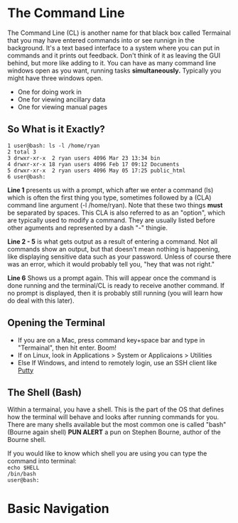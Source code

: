 # The Command Line

The Command Line (CL) is another name for that black box called Termainal that you may have entered commands into or see runnign in the background. It's a text based interface to a system where you can put in commands and it prints out feedback. Don't think of it as leaving the GUI behind, but more like adding to it. You can have as many command line windows open as you want, running tasks **simultaneously.** Typically you might have three windows open. 

- One for doing work in
- One for viewing ancillary data
- One for viewing manual pages

## So What is it Exactly?

`1 user@bash: ls -l /home/ryan`  
`2 total 3`  
`3 drwxr-xr-x  2 ryan users 4096 Mar 23 13:34 bin`  
`4 drwxr-xr-x 18 ryan users 4096 Feb 17 09:12 Documents`  
`5 drwxr-xr-x  2 ryan users 4096 May 05 17:25 public_html`  
`6 user@bash:`  

**Line 1** presents us with a prompt, which after we enter a command (ls) which is often the first thing you type, sometimes followed by a (CLA) command line argument (-l /home/ryan). Note that these two things **must** be separated by spaces. This CLA is also referred to as an "option", which are typically used to modify a command. They are usually listed before other aguments and represented by a dash "-" thingie.

**Line 2 - 5** is what gets output as a result of entering a command. Not all commands show an output, but that doesn't mean nothing is happening, like displaying sensitive data such as your password. Unless of course there was an error, which it would probably tell you, "hey that was not right."

**Line 6** Shows us a prompt again. This will appear once the command is done running and the terminal/CL is ready to receive another command. If no prompt is displayed, then it is probably still running (you will learn how do deal with this later).

## Opening the Terminal

* If you are on a Mac, press command key+space bar and type in "Termainal", then hit enter. Boom!
* If on Linux, look in Applications > System or Applicaions > Utilities
* Else If Windows, and intend to remotely login, use an SSH client like [Putty](http://www.chiark.greenend.org.uk/~sgtatham/putty/download.html)

## The Shell (Bash)

Within a termainal, you have a shell. This is the part of the OS that defines how the terminal will behave and looks after running commands for you. There are many shells available but the most common one is called "bash" (Bourne again shell) **PUN ALERT** a pun on Stephen Bourne, author of the Bourne shell. 

If you would like to know which shell you are using you can type the command into terminal:  
`echo $HELL`  
`/bin/bash`    
`user@bash:`  

# Basic Navigation




